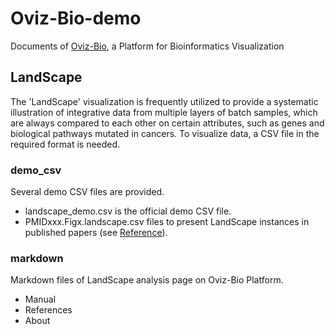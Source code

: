 # Oviz-Bio-demo

Documents of <a href="https://btdraw.com/" target="_blank">Oviz-Bio</a>, a Platform for Bioinformatics Visualization

## LandScape
The 'LandScape' visualization is frequently utilized to provide a systematic illustration of integrative data from multiple layers of batch samples, which are always compared to each other on certain attributes, such as genes and biological pathways mutated in cancers. To visualize data, a CSV file in the required format is needed.
### demo_csv
Several demo CSV files are provided.
- landscape_demo.csv is the official demo CSV file.
- PMIDxxx.Figx.landscape.csv files to present LandScape instances in published papers (see <a href="https://github.com/Nobel-Justin/Oviz-Bio-demo/blob/master/Landscape/markdown/Landscape-References.markdown" target="_blank">Reference</a>).
### markdown
Markdown files of LandScape analysis page on Oviz-Bio Platform.
- Manual
- References
- About
